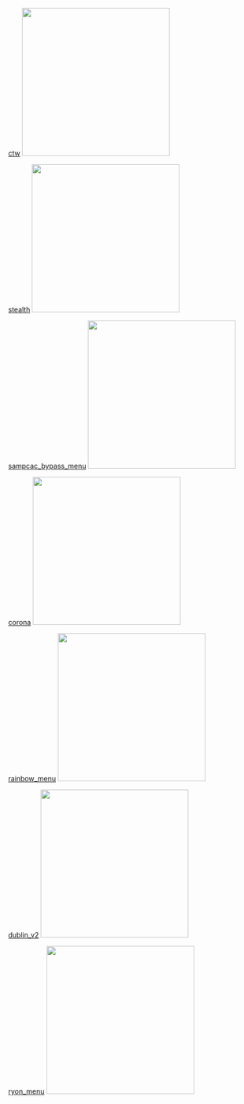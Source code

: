 [ctw][ctw]
<img style="height: 300px;" src="https://i.imgur.com/6ZNa1FN.png"/>

[stealth][stealth]
<img style="height: 300px;" src="https://i.imgur.com/3u8SWk6.png"/>

[sampcac_bypass_menu][sampcac_bypass_menu]
<img style="height: 300px;" src="https://i.imgur.com/zinRCGb.png"/>

[corona][corona]
<img style="height: 300px;" src="https://i.imgur.com/jKDmv0Q.png"/>

[rainbow_menu][rainbow_menu]
<img style="height: 300px;" src="https://i.imgur.com/bHSZeoE.png"/>

[dublin_v2][dublin_v2]
<img style="height: 300px;" src="https://i.imgur.com/h8bMZLF.png"/>

[ryon_menu][ryon_menu]
<img style="height: 300px;" src="https://i.imgur.com/NapPKjw.png"/>



[ctw]: https://rekonise.com/cheatstw-037-5n0ne
[stealth]: https://rekonise.com/stealth-cheat-ejznb
[sampcac_bypass_menu]: https://rekonise.com/sampcac-cheat-legitbypass-d5txm
[corona]: https://rekonise.com/corona-cheat-4g6da 
[rainbow_menu]: https://rekonise.com/mod-rainbow-sampcac-km3i3
[dublin_v2]: https://rekonise.com/dublin-v2-cracked-zon1l
[ryon_menu]: https://rekonise.com/ryon-v2-oor1q

